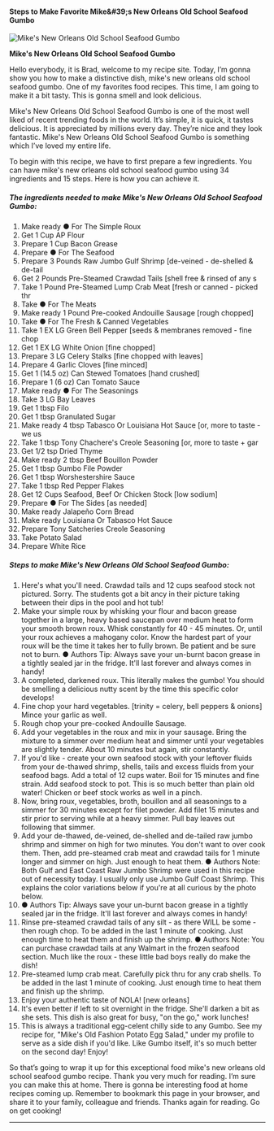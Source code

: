             

#### Steps to Make Favorite Mike&amp;#39;s New Orleans Old School Seafood Gumbo

![Mike's New Orleans Old School Seafood Gumbo](https://img-global.cpcdn.com/recipes/755e53ca942abea1/751x532cq70/mikes-new-orleans-old-school-seafood-gumbo-recipe-main-photo.jpg)

**Mike's New Orleans Old School Seafood Gumbo**

Hello everybody, it is Brad, welcome to my recipe site. Today, I’m gonna show you how to make a distinctive dish, mike's new orleans old school seafood gumbo. One of my favorites food recipes. This time, I am going to make it a bit tasty. This is gonna smell and look delicious.

Mike's New Orleans Old School Seafood Gumbo is one of the most well liked of recent trending foods in the world. It’s simple, it is quick, it tastes delicious. It is appreciated by millions every day. They’re nice and they look fantastic. Mike's New Orleans Old School Seafood Gumbo is something which I’ve loved my entire life.

To begin with this recipe, we have to first prepare a few ingredients. You can have mike's new orleans old school seafood gumbo using 34 ingredients and 15 steps. Here is how you can achieve it.

##### The ingredients needed to make Mike's New Orleans Old School Seafood Gumbo:

1.  Make ready ● For The Simple Roux
2.  Get 1 Cup AP Flour
3.  Prepare 1 Cup Bacon Grease
4.  Prepare ● For The Seafood
5.  Prepare 3 Pounds Raw Jumbo Gulf Shrimp \[de-veined - de-shelled & de-tail
6.  Get 2 Pounds Pre-Steamed Crawdad Tails \[shell free & rinsed of any s
7.  Take 1 Pound Pre-Steamed Lump Crab Meat \[fresh or canned - picked thr
8.  Take ● For The Meats
9.  Make ready 1 Pound Pre-cooked Andouille Sausage \[rough chopped\]
10.  Take ● For The Fresh & Canned Vegetables
11.  Take 1 EX LG Green Bell Pepper \[seeds & membranes removed - fine chop
12.  Get 1 EX LG White Onion \[fine chopped\]
13.  Prepare 3 LG Celery Stalks \[fine chopped with leaves\]
14.  Prepare 4 Garlic Cloves \[fine minced\]
15.  Get 1 (14.5 oz) Can Stewed Tomatoes \[hand crushed\]
16.  Prepare 1 (6 oz) Can Tomato Sauce
17.  Make ready ● For The Seasonings
18.  Take 3 LG Bay Leaves
19.  Get 1 tbsp Filo
20.  Get 1 tbsp Granulated Sugar
21.  Make ready 4 tbsp Tabasco Or Louisiana Hot Sauce \[or, more to taste - we us
22.  Take 1 tbsp Tony Chachere's Creole Seasoning \[or, more to taste + gar
23.  Get 1/2 tsp Dried Thyme
24.  Make ready 2 tbsp Beef Bouillon Powder
25.  Get 1 tbsp Gumbo File Powder
26.  Get 1 tbsp Worshestershire Sauce
27.  Take 1 tbsp Red Pepper Flakes
28.  Get 12 Cups Seafood, Beef Or Chicken Stock \[low sodium\]
29.  Prepare ● For The Sides \[as needed\]
30.  Make ready Jalapeño Corn Bread
31.  Make ready Louisiana Or Tabasco Hot Sauce
32.  Prepare Tony Satcheries Creole Seasoning
33.  Take Potato Salad
34.  Prepare White Rice

##### Steps to make Mike's New Orleans Old School Seafood Gumbo:

1.  Here's what you'll need. Crawdad tails and 12 cups seafood stock not pictured. Sorry. The students got a bit ancy in their picture taking between their dips in the pool and hot tub!
2.  Make your simple roux by whisking your flour and bacon grease together in a large, heavy based saucepan over medium heat to form your smooth brown roux. Whisk constantly for 40 - 45 minutes. Or, until your roux achieves a mahogany color. Know the hardest part of your roux will be the time it takes her to fully brown. Be patient and be sure not to burn. ● Authors Tip: Always save your un-burnt bacon grease in a tightly sealed jar in the fridge. It'll last forever and always comes in handy!
3.  A completed, darkened roux. This literally makes the gumbo! You should be smelling a delicious nutty scent by the time this specific color develops!
4.  Fine chop your hard vegetables. \[trinity = celery, bell peppers & onions\] Mince your garlic as well.
5.  Rough chop your pre-cooked Andouille Sausage.
6.  Add your vegetables in the roux and mix in your sausage. Bring the mixture to a simmer over medium heat and simmer until your vegetables are slightly tender. About 10 minutes but again, stir constantly.
7.  If you'd like - create your own seafood stock with your leftover fluids from your de-thawed shrimp, shells, tails and excess fluids from your seafood bags. Add a total of 12 cups water. Boil for 15 minutes and fine strain. Add seafood stock to pot. This is so much better than plain old water! Chicken or beef stock works as well in a pinch.
8.  Now, bring roux, vegetables, broth, bouillon and all seasonings to a simmer for 30 minutes except for filet powder. Add filet 15 minutes and stir prior to serving while at a heavy simmer. Pull bay leaves out following that simmer.
9.  Add your de-thawed, de-veined, de-shelled and de-tailed raw jumbo shrimp and simmer on high for two minutes. You don't want to over cook them. Then, add pre-steamed crab meat and crawdad tails for 1 minute longer and simmer on high. Just enough to heat them. ● Authors Note: Both Gulf and East Coast Raw Jumbo Shrimp were used in this recipe out of necessity today. I usually only use Jumbo Gulf Coast Shrimp. This explains the color variations below if you're at all curious by the photo below.
10.  ● Authors Tip: Always save your un-burnt bacon grease in a tightly sealed jar in the fridge. It'll last forever and always comes in handy!
11.  Rinse pre-steamed crawdad tails of any silt - as there WILL be some - then rough chop. To be added in the last 1 minute of cooking. Just enough time to heat them and finish up the shrimp. ● Authors Note: You can purchase crawdad tails at any Walmart in the frozen seafood section. Much like the roux - these little bad boys really do make the dish!
12.  Pre-steamed lump crab meat. Carefully pick thru for any crab shells. To be added in the last 1 minute of cooking. Just enough time to heat them and finish up the shrimp.
13.  Enjoy your authentic taste of NOLA! \[new orleans\]
14.  It's even better if left to sit overnight in the fridge. She'll darken a bit as she sets. This dish is also great for busy, "on the go," work lunches!
15.  This is always a traditional egg-celent chilly side to any Gumbo. See my recipe for, "Mike's Old Fashion Potato Egg Salad," under my profile to serve as a side dish if you'd like. Like Gumbo itself, it's so much better on the second day! Enjoy!

So that’s going to wrap it up for this exceptional food mike's new orleans old school seafood gumbo recipe. Thank you very much for reading. I’m sure you can make this at home. There is gonna be interesting food at home recipes coming up. Remember to bookmark this page in your browser, and share it to your family, colleague and friends. Thanks again for reading. Go on get cooking!

* * *
